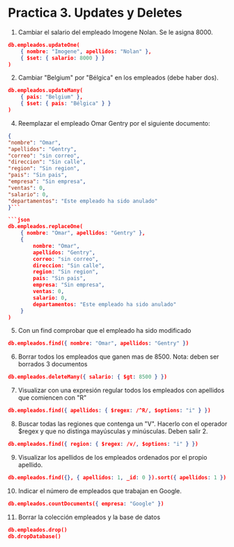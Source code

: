 # Practica 3. Updates y Deletes

1. Cambiar el salario del empleado Imogene Nolan. Se le asigna 8000.
```json
db.empleados.updateOne(
    { nombre: "Imogene", apellidos: "Nolan" },
    { $set: { salario: 8000 } }
)
```
2. Cambiar "Belgium" por "Bélgica" en los empleados (debe haber dos).
```json
db.empleados.updateMany(
    { pais: "Belgium" },
    { $set: { pais: "Bélgica" } }
)
```
4. Reemplazar el empleado Omar Gentry por el siguiente documento:

```json
{
"nombre": "Omar",
"apellidos": "Gentry",
"correo": "sin correo",
"direccion": "Sin calle",
"region": "Sin region",
"pais": "Sin pais",
"empresa": "Sin empresa",
"ventas": 0,
"salario": 0,
"departamentos": "Este empleado ha sido anulado"
}```

```json
db.empleados.replaceOne(
    { nombre: "Omar", apellidos: "Gentry" },
    {
        nombre: "Omar",
        apellidos: "Gentry",
        correo: "sin correo",
        direccion: "Sin calle",
        region: "Sin region",
        pais: "Sin pais",
        empresa: "Sin empresa",
        ventas: 0,
        salario: 0,
        departamentos: "Este empleado ha sido anulado"
    }
)
```
5. Con un find comprobar que el empleado ha sido modificado

```json
db.empleados.find({ nombre: "Omar", apellidos: "Gentry" })
```

6. Borrar todos los empleados que ganen mas de 8500. Nota: deben ser borrados 3 documentos
```json
db.empleados.deleteMany({ salario: { $gt: 8500 } })
```
7. Visualizar con una expresión regular todos los empleados con apellidos que comiencen con "R"
```json
db.empleados.find({ apellidos: { $regex: /^R/, $options: "i" } })
```
8. Buscar todas las regiones que contenga un "V". Hacerlo con el operador $regex y que no distinga mayúsculas y minúsculas. Deben salir 2.
```json
db.empleados.find({ region: { $regex: /v/, $options: "i" } })
```
9. Visualizar los apellidos de los empleados ordenados por el propio apellido.
```json
db.empleados.find({}, { apellidos: 1, _id: 0 }).sort({ apellidos: 1 })
```
10. Indicar el número de empleados que trabajan en Google.
```json
db.empleados.countDocuments({ empresa: "Google" })
```
11. Borrar la colección empleados y la base de datos
```json
db.empleados.drop()
db.dropDatabase()
```